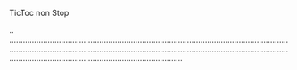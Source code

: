 TicToc non Stop

..
.....................................................................................................................................................................................................................................................................................................................................
